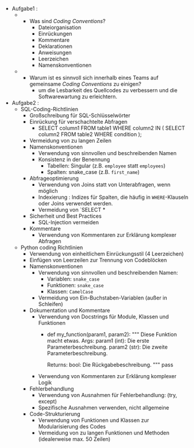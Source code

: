 - Aufgabe1 : 
	- - Was sind _Coding Conventions_?
		- Dateiorganisation
		- Einrückungen
		- Kommentare
		- Deklarationen
		- Anweisungen
		- Leerzeichen
		- Namenskonventionen
	- - Warum ist es sinnvoll sich innerhalb eines Teams auf gemeinsame _Coding Conventions_ zu einigen?
		- um die Lesbarkeit des Quellcodes zu verbessern und die Softwarewartung zu erleichtern.
- Aufgabe2 : 
	- SQL-Coding-Richtlinien
		- Großschreibung für SQL-Schlüsselwörter
		- Einrückung für verschachtelte Abfragen
			- SELECT column1 
			 FROM table1 
			 WHERE column2 IN (
				 SELECT column2
				 FROM table2
				 WHERE condition
			 );
		 - Vermeidung von zu langen Zeilen
		 - Namenskonventionen
			 - Verwendung von sinnvollen und beschreibenden Namen
			 - Konsistenz in der Benennung
				 -  Tabellen: Singular (z.B. `employee` statt `employees`)
				 -  Spalten: snake_case (z.B. `first_name`)
		-  Abfrageoptimierung
			- Verwendung von Joins statt von Unterabfragen, wenn möglich
			- Indexierung :  Indizes für Spalten, die häufig in `WHERE`-Klauseln oder Joins verwendet werden.
			- Vermeidung von `SELECT *
		-  Sicherheit und Best Practices
			- SQL-Injection vermeiden
		-  Kommentare
			- Verwendung von Kommentaren zur Erklärung komplexer Abfragen
	- Python coding Richtlinien
		- Verwendung von einheitlichem Einrückungsstil (4 Leerzeichen)
		- Einfügen von Leerzeilen zur Trennung von Codeblöcken
		- Namenskonventionen
			- Verwendung von sinnvollen und beschreibenden Namen:
				- Variablen: `snake_case`
				- Funktionen: `snake_case`
				- Klassen: `CamelCase`
			- Vermeidung von Ein-Buchstaben-Variablen (außer in Schleifen)
		-  Dokumentation und Kommentare
			- Verwendung von Docstrings für Module, Klassen und Funktionen
				- def my_function(param1, param2):
				     """ Diese Funktion macht etwas.
				     Args:
					     param1 (int): Die erste Parameterbeschreibung.
					     param2 (str): Die zweite Parameterbeschreibung.
				     
				     Returns: 
					     bool: Die Rückgabebeschreibung.
				     """ 
				     pass
			- Verwendung von Kommentaren zur Erklärung komplexer Logik
		- Fehlerbehandlung
			- Verwendung von Ausnahmen für Fehlerbehandlung: (try, except)
			- Spezifische Ausnahmen verwenden, nicht allgemeine
		- Code-Strukturierung
			- Verwendung von Funktionen und Klassen zur Modularisierung des Codes
			- Vermeidung von zu langen Funktionen und Methoden (idealerweise max. 50 Zeilen)